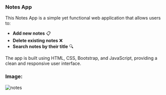 ### Notes App  

This Notes App is a simple yet functional web application that allows users to:  

- **Add new notes** 📋  
- **Delete existing notes** ❌  
- **Search notes by their title** 🔍  

The app is built using HTML, CSS, Bootstrap, and JavaScript, providing a clean and responsive user interface.
### Image:
![notes](https://github.com/user-attachments/assets/4c0524ad-f6a8-43fb-828d-96198763f1c9)
